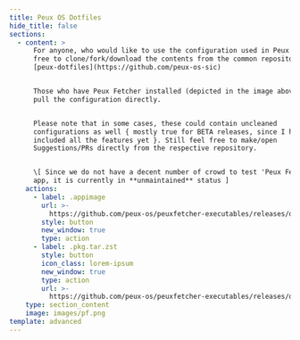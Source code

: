 ```yaml
---
title: Peux OS Dotfiles
hide_title: false
sections:
  - content: >
      For anyone, who would like to use the configuration used in Peux OS, feel
      free to clone/fork/download the contents from the common repository :
      [peux-dotfiles](https://github.com/peux-os-sic)


      Those who have Peux Fetcher installed (depicted in the image above), can
      pull the configuration directly.


      Please note that in some cases, these could contain uncleaned
      configurations as well { mostly true for BETA releases, since I have not
      included all the features yet }. Still feel free to make/open
      Suggestions/PRs directly from the respective repository.


      \[ Since we do not have a decent number of crowd to test 'Peux Fetcher'
      app, it is currently in **unmaintained** status ]
    actions:
      - label: .appimage
        url: >-
          https://github.com/peux-os/peuxfetcher-executables/releases/download/v1.0.0/Peux.Fetcher-1.0.0.AppImage
        style: button
        new_window: true
        type: action
      - label: .pkg.tar.zst
        style: button
        icon_class: lorem-ipsum
        new_window: true
        type: action
        url: >-
          https://github.com/peux-os/peuxfetcher-executables/releases/download/v1.0.0/peuxfetcher-1.0.0-1-x86_64.pkg.tar.zst
    type: section_content
    image: images/pf.png
template: advanced
---
```


